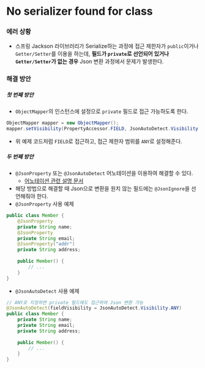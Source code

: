 # No serializer found for class
### 에러 상황
* 스프링 Jackson 라이브러리가 Serialize하는 과정에 접근 제한자가 `public`이거나 `Getter/Setter`를 이용을 하는데, **필드가 `private`로 선언되어 있거나 `Getter/Setter`가 없는 경우** Json 변환 과정에서 문제가 발생한다.

### 해결 방안
##### 첫 번째 방안
* `ObjectMapper`의 인스턴스에 설정으로 `private` 필드로 접근 가능하도록 한다.
```java
ObjectMapper mapper = new ObjectMapper();
mapper.setVisibility(PropertyAccessor.FIELD, JsonAutoDetect.Visibility.ANY);
```
* 위 예제 코드처럼 `FIELD`로 접근하고, 접근 제한자 범위를 `ANY`로 설정해준다.

##### 두 번째 방안
* `@JsonProperty` 또는 `@JsonAutoDetect` 어노테이션을 이용하여 해결할 수 있다.
  * [어노테이션 관련 설명 문서](../../Spring/Jackson%20어노테이션%20정리.md)
* 해당 방법으로 해결할 때 Json으로 변환을 원치 않는 필드에는 `@JsonIgnore`을 선언해줘야 한다.
* `@JsonProperty` 사용 예제
```java
public class Member {
    @JsonProperty
    private String name;
    @JsonProperty
    private String email;
    @JsonProperty("addr")
    private String address;
    
    public Member() {
        // ...
    }
}
```
* `@JsonAutoDetect` 사용 예제
```java
// ANY로 지정하면 private 필드에도 접근하여 Json 변환 가능
@JsonAutoDetect(fieldVisibility = JsonAutoDetect.Visibility.ANY)
public class Member {
    private String name;
    private String email;
    private String address;
    
    public Member() {
        // ...
    }
}
```

